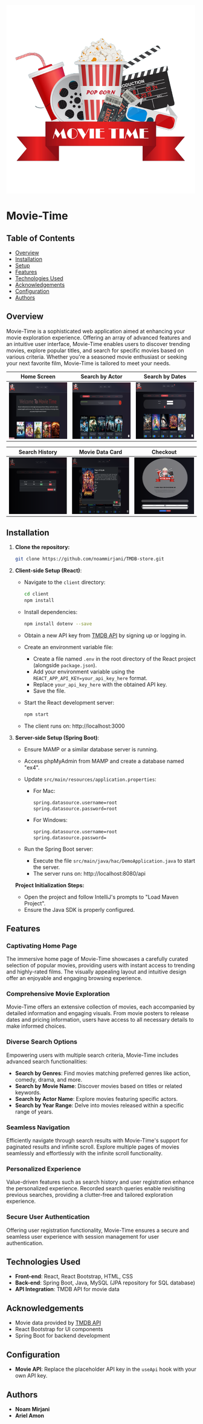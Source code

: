 ![App Screenshot](client/public/assets/logo.png)

# Movie-Time 

## Table of Contents

- [Overview](#Overview)
- [Installation](#installation)
- [Setup](#setup)
- [Features](#features)
- [Technologies Used](#technologies-used)
- [Acknowledgements](#acknowledgements)
- [Configuration](#configuration)
- [Authors](#authors)

## Overview
Movie-Time is a sophisticated web application aimed at enhancing your movie exploration experience. Offering an array of advanced features and an intuitive user interface, Movie-Time enables users to discover trending movies, explore popular titles, and search for specific movies based on various criteria. Whether you're a seasoned movie enthusiast or seeking your next favorite film, Movie-Time is tailored to meet your needs.

| Home Screen | Search by Actor | Search by Dates |
|-------------|-----------------|-----------------|
| <img src="preview-images/home-screen.png" alt="Home Screen" width="200" height="150"/> | <img src="preview-images/search-by-actor.png" alt="Search by Actor" width="200" height="150"/> | <img src="preview-images/search-by-dates.png" alt="Search by Dates" width="200" height="150"/> |

| Search History | Movie Data Card | Checkout |
|----------------|-----------------|----------|
| <img src="preview-images/search-history.png" alt="Search History" width="200" height="150"/> | <img src="preview-images/movie-data-card.png" alt="Movie Data Card" width="200" height="150"/> | <img src="preview-images/checkout.png" alt="Checkout" width="200" height="150"/> |


## Installation

1. **Clone the repository:**
      ```bash
      git clone https://github.com/noammirjani/TMDB-store.git
      ```

2. **Client-side Setup (React)**:

   - Navigate to the `client` directory:
      ```bash
      cd client
      npm install
      ```

   - Install dependencies:
       ```bash
       npm install dotenv --save
       ```

   - Obtain a new API key from [TMDB API](https://www.themoviedb.org/documentation/api) by signing up or logging in.

   - Create an environment variable file:
      - Create a file named `.env` in the root directory of the React project (alongside `package.json`).
      - Add your environment variable using the `REACT_APP_API_KEY=your_api_key_here` format.
      - Replace `your_api_key_here` with the obtained API key.
      - Save the file.

   - Start the React development server:
       ```bash
       npm start
       ```
   - The client runs on: http://localhost:3000

3. **Server-side Setup (Spring Boot)**:

   - Ensure MAMP or a similar database server is running.
   - Access phpMyAdmin from MAMP and create a database named "ex4".
   - Update `src/main/resources/application.properties`:
      - For Mac:
          ```properties
          spring.datasource.username=root
          spring.datasource.password=root
          ```
      - For Windows:
          ```properties
          spring.datasource.username=root
          spring.datasource.password=
          ```

   - Run the Spring Boot server:
      - Execute the file `src/main/java/hac/DemoApplication.java` to start the server.
      - The server runs on: http://localhost:8080/api

   **Project Initialization Steps:**
   - Open the project and follow IntelliJ's prompts to "Load Maven Project".
   - Ensure the Java SDK is properly configured.

## Features

### Captivating Home Page
The immersive home page of Movie-Time showcases a carefully curated selection of popular movies, providing users with instant access to trending and highly-rated films. The visually appealing layout and intuitive design offer an enjoyable and engaging browsing experience.

### Comprehensive Movie Exploration
Movie-Time offers an extensive collection of movies, each accompanied by detailed information and engaging visuals. From movie posters to release dates and pricing information, users have access to all necessary details to make informed choices.

### Diverse Search Options
Empowering users with multiple search criteria, Movie-Time includes advanced search functionalities:

- **Search by Genres**: Find movies matching preferred genres like action, comedy, drama, and more.
- **Search by Movie Name**: Discover movies based on titles or related keywords.
- **Search by Actor Name**: Explore movies featuring specific actors.
- **Search by Year Range**: Delve into movies released within a specific range of years.

### Seamless Navigation
Efficiently navigate through search results with Movie-Time's support for paginated results and infinite scroll. Explore multiple pages of movies seamlessly and effortlessly with the infinite scroll functionality.

### Personalized Experience
Value-driven features such as search history and user registration enhance the personalized experience. Recorded search queries enable revisiting previous searches, providing a clutter-free and tailored exploration experience.

### Secure User Authentication
Offering user registration functionality, Movie-Time ensures a secure and seamless user experience with session management for user authentication.

## Technologies Used

- **Front-end**: React, React Bootstrap, HTML, CSS
- **Back-end**: Spring Boot, Java, MySQL (JPA repository for SQL database)
- **API Integration**: TMDB API for movie data

## Acknowledgements

- Movie data provided by [TMDB API](https://developer.themoviedb.org/docs)
- React Bootstrap for UI components
- Spring Boot for backend development

## Configuration

- **Movie API**: Replace the placeholder API key in the `useApi` hook with your own API key.

## Authors
- **Noam Mirjani**
- **Ariel Amon**